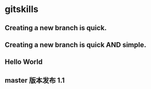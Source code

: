 # gitskills
## Creating a new branch is quick.
## Creating a new branch is quick AND simple.
## Hello World


## master 版本发布 1.1